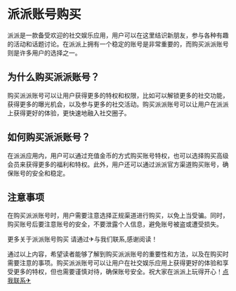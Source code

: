 # 派派账号购买

派派是一款备受欢迎的社交娱乐应用，用户可以在这里结识新朋友，参与各种有趣的活动和话题讨论。在派派上拥有一个稳定的账号是非常重要的，而购买派派账号则是许多用户的选择之一。

## 为什么购买派派账号？

购买派派账号可以让用户获得更多的特权和权限，比如可以解锁更多的社交功能，获得更多的曝光机会，以及参与更多的社交活动。购买派派账号可以让用户在派派上获得更好的体验，更快速地融入社交圈子。

## 如何购买派派账号？

在派派应用内，用户可以通过充值金币的方式购买账号特权，也可以选择购买高级会员来获得更多的福利和特权。此外，用户还可以通过派派官方渠道购买账号，确保账号的安全和稳定。

## 注意事项

在购买派派账号时，用户需要注意选择正规渠道进行购买，以免上当受骗。同时，购买账号后要注意账号的安全，不要泄露个人信息，避免账号被盗或遭受损失。

更多关于派派账号购买 请通过✈与我们联系,感谢阅读！

通过以上内容，希望读者能够了解到购买派派账号的重要性和方法，以及在购买时需要注意的事项。购买派派账号可以让用户在社交娱乐应用上获得更好的体验和享受更多的特权，但也需要谨慎对待，确保账号安全。祝大家在派派上玩得开心！[点我联系✈](https://in.G208.com)